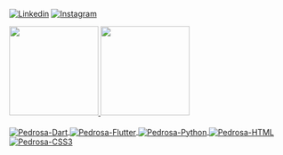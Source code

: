 
[![Linkedin](https://img.shields.io/badge/LinkedIn-0077B5?style=for-the-badge&logo=linkedin&logoColor=white)](https://www.linkedin.com/in/orafaelpedrosa/)
[![Instagram](https://img.shields.io/badge/Instagram-E4405F?style=for-the-badge&logo=instagram&logoColor=white)](https://www.instagram.com/orafaelpedrosa/)
<div align="">
   <a href="https://github.com/orafaelpedrosa">
   <img height="160em" src="https://github-readme-stats.vercel.app/api?username=orafaelpedrosa&show_icons=true&theme=tokyonight&include_all_commits=true&count_private=true"/>
   <img height="160em" src="https://github-readme-stats.vercel.app/api/top-langs/?username=orafaelpedrosa&layout=compact&langs_count=7&theme=tokyonight"/>
</div>
<div style="display: inline_block"><br>
   <img align="center" alt="Pedrosa-Dart" src="https://img.shields.io/badge/Dart-0175C2?style=for-the-badge&logo=dart&logoColor=white">
   <img align="center" alt="Pedrosa-Flutter" src="https://img.shields.io/badge/Flutter-02569B?style=for-the-badge&logo=flutter&logoColor=white">
   <img align="center" alt="Pedrosa-Python" src="https://img.shields.io/badge/Python-3776AB?style=for-the-badge&logo=python&logoColor=white">
   <img align="center" alt="Pedrosa-HTML" src="https://img.shields.io/badge/HTML5-E34F26?style=for-the-badge&logo=html5&logoColor=white">
   <img align="center" alt="Pedrosa-CSS3" src="https://img.shields.io/badge/CSS3-1572B6?style=for-the-badge&logo=css3&logoColor=white">
</div>
